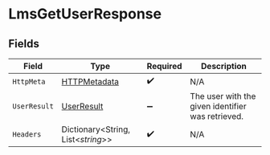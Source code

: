 # LmsGetUserResponse


## Fields

| Field                                                   | Type                                                    | Required                                                | Description                                             |
| ------------------------------------------------------- | ------------------------------------------------------- | ------------------------------------------------------- | ------------------------------------------------------- |
| `HttpMeta`                                              | [HTTPMetadata](../../Models/Components/HTTPMetadata.md) | :heavy_check_mark:                                      | N/A                                                     |
| `UserResult`                                            | [UserResult](../../Models/Components/UserResult.md)     | :heavy_minus_sign:                                      | The user with the given identifier was retrieved.       |
| `Headers`                                               | Dictionary<String, List<*string*>>                      | :heavy_check_mark:                                      | N/A                                                     |